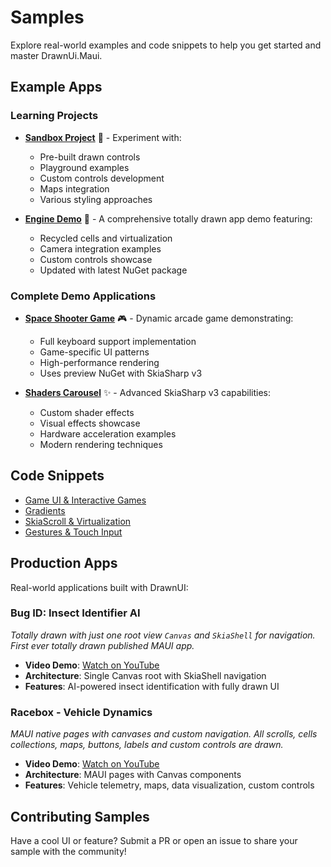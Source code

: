 # Samples

Explore real-world examples and code snippets to help you get started and master DrawnUi.Maui.

## Example Apps

### Learning Projects

- **[Sandbox Project](https://github.com/taublast/DrawnUi.Maui/tree/main/src/Maui/Samples/Sandbox)** 🧪 - Experiment with:
  - Pre-built drawn controls
  - Playground examples
  - Custom controls development
  - Maps integration
  - Various styling approaches

- **[Engine Demo](https://github.com/taublast/AppoMobi.Maui.DrawnUi.Demo)** 🤩 - A comprehensive totally drawn app demo featuring:
  - Recycled cells and virtualization
  - Camera integration examples
  - Custom controls showcase
  - Updated with latest NuGet package

### Complete Demo Applications

- **[Space Shooter Game](https://github.com/taublast/AppoMobi.Maui.DrawnUi.SpaceShooter)** 🎮 - Dynamic arcade game demonstrating:
  - Full keyboard support implementation
  - Game-specific UI patterns
  - High-performance rendering
  - Uses preview NuGet with SkiaSharp v3

- **[Shaders Carousel](https://github.com/taublast/ShadersCarousel/)** ✨ - Advanced SkiaSharp v3 capabilities:
  - Custom shader effects
  - Visual effects showcase
  - Hardware acceleration examples
  - Modern rendering techniques


## Code Snippets
- [Game UI & Interactive Games](advanced/game-ui.md)
- [Gradients](advanced/gradients.md)
- [SkiaScroll & Virtualization](advanced/skiascroll.md)
- [Gestures & Touch Input](advanced/gestures.md)

## Production Apps

Real-world applications built with DrawnUI:

### Bug ID: Insect Identifier AI
_Totally drawn with just one root view `Canvas` and `SkiaShell` for navigation. First ever totally drawn published MAUI app._

- **Video Demo**: [Watch on YouTube](https://www.youtube.com/watch?v=5QIaM0xsLbA)
- **Architecture**: Single Canvas root with SkiaShell navigation
- **Features**: AI-powered insect identification with fully drawn UI

### Racebox - Vehicle Dynamics
_MAUI native pages with canvases and custom navigation. All scrolls, cells collections, maps, buttons, labels and custom controls are drawn._

- **Video Demo**: [Watch on YouTube](https://www.youtube.com/watch?v=JQkJhXR9IMY)
- **Architecture**: MAUI pages with Canvas components
- **Features**: Vehicle telemetry, maps, data visualization, custom controls

## Contributing Samples
Have a cool UI or feature? Submit a PR or open an issue to share your sample with the community!